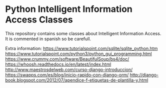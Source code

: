 # Python Intelligent Information Access Classes
This repository contains some classes about Intelligent Information Access. It is commented in spanish so be carefull.

Extra information:
https://www.tutorialspoint.com/sqlite/sqlite_python.htm
https://www.tutorialspoint.com/python3/python_gui_programming.html
https://www.crummy.com/software/BeautifulSoup/bs4/doc/
https://whoosh.readthedocs.io/en/latest/index.html
http://www.maestrosdelweb.com/curso-django-introduccion/
https://swapps.com/es/blog/inicio-rapido-con-django-orm/
http://django-book.blogspot.com/2012/07/apendice-f-etiquetas-de-plantilla-y.html
